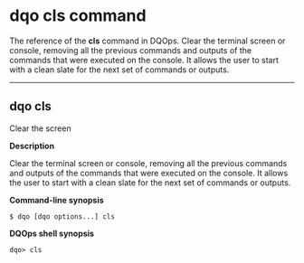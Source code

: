 # dqo cls command
The reference of the **cls** command in DQOps. Clear the terminal screen or console, removing all the previous commands and outputs of the commands that were executed on the console. It allows the user to start with a clean slate for the next set of commands or outputs.



___

## dqo cls

Clear the screen


**Description**


Clear the terminal screen or console, removing all the previous commands and outputs of the commands that were executed on the console. It allows the user to start with a clean slate for the next set of commands or outputs.




**Command-line synopsis**

```
$ dqo [dqo options...] cls

```

**DQOps shell synopsis**

```
dqo> cls

```






